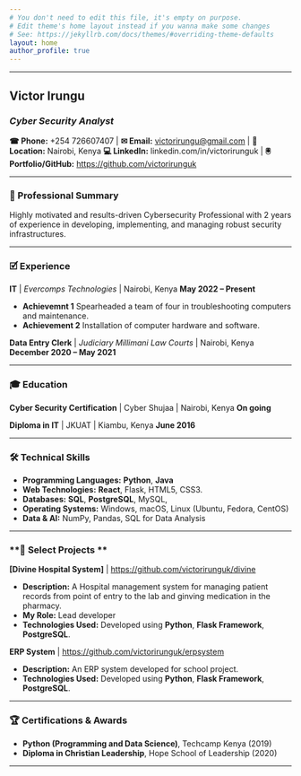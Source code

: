 ```yaml
---
# You don't need to edit this file, it's empty on purpose.
# Edit theme's home layout instead if you wanna make some changes
# See: https://jekyllrb.com/docs/themes/#overriding-theme-defaults
layout: home
author_profile: true
---
```

---
## **Victor Irungu**
### *Cyber Security Analyst*

**&#x260E; Phone:** +254 726607407 | **&#x2709; Email:** victorirungu@gmail.com | **&#x1F4CD; Location:** Nairobi, Kenya
**&#x1F4BB; LinkedIn:** linkedin.com/in/victorirunguk | **&#x1F5B2; Portfolio/GitHub:** https://github.com/victorirunguk

---

### **&#x1F4BC; Professional Summary**

Highly motivated and results-driven Cybersecurity Professional with 2 years of experience in developing, implementing, and managing robust security infrastructures. 

---

### **&#x1F5F9; Experience**

**IT** | *Evercomps Technologies* | Nairobi, Kenya
**May 2022 – Present**
* **Achievemnt 1** Spearheaded a team of four in troubleshooting computers and maintenance. 
* **Achievement 2** Installation of computer hardware and software. 

**Data Entry Clerk** | *Judiciary Millimani Law Courts* | Nairobi, Kenya
**December 2020 – May 2021**

---

### **&#x1F393; Education**

**Cyber Security Certification** | 
Cyber Shujaa | Nairobi, Kenya
**On going**

**Diploma in IT** | 
JKUAT | Kiambu, Kenya
**June 2016** 

---

### **&#x1F6E0; Technical Skills**

* **Programming Languages:** **Python**, **Java**
* **Web Technologies:** **React**, Flask, HTML5, CSS3.
* **Databases:** **SQL**, **PostgreSQL**, MySQL, 
* **Operating Systems:** Windows, macOS, Linux (Ubuntu, Fedora, CentOS)
* **Data & AI:** NumPy, Pandas, SQL for Data Analysis

---

### **&#x1F4C1; Select Projects **

**[Divine Hospital System]** | https://github.com/victorirunguk/divine
* **Description:** A Hospital management system for managing patient records from point of entry to the lab and ginving medication in the pharmacy.
* **My Role:** Lead developer
* **Technologies Used:**  Developed using **Python**, **Flask Framework**, **PostgreSQL**.


**ERP System** | https://github.com/victorirunguk/erpsystem
* **Description:** An ERP system developed for school project.
* **Technologies Used:** Developed using **Python**, **Flask Framework**, **PostgreSQL**.

---

### **&#x1F3C6; Certifications & Awards**

* **Python (Programming and Data Science)**, Techcamp Kenya (2019)
* **Diploma in Christian Leadership**, Hope School of Leadership (2020)

---
